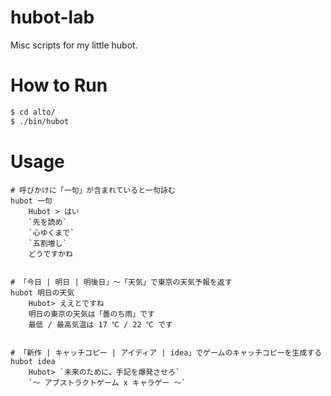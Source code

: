 # hubot-lab

Misc scripts for my little hubot.

# How to Run

```sh
$ cd alto/
$ ./bin/hubot
```

# Usage

```
# 呼びかけに「一句」が含まれていると一句詠む
hubot 一句
    Hubot > はい
    `先を読め`
    `心ゆくまで`
    `五割増し`
    どうですかね


# 「今日 | 明日 | 明後日」〜「天気」で東京の天気予報を返す
hubot 明日の天気
    Hubot> ええとですね
    明日の東京の天気は「曇のち雨」です
    最低 / 最高気温は 17 ℃ / 22 ℃ です


# 「新作 | キャッチコピー | アイディア | idea」でゲームのキャッチコピーを生成する
hubot idea
    Hubot> `未来のために、手記を爆発させろ`
    `〜 アブストラクトゲーム x キャラゲー 〜`
```
